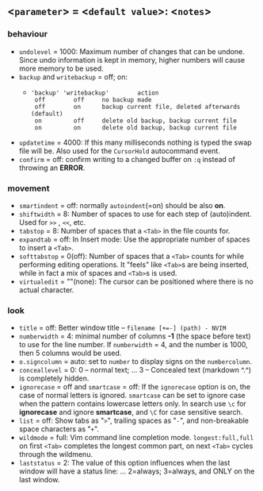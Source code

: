 ## <`parameter`> = <`default value`>: <`notes`>
### behaviour
- `undolevel` = 1000: Maximum number of changes that can be undone.  Since undo information is kept in memory, higher numbers will cause more memory to be used.
- `backup` and `writebackup` = off; on:
	- ```
	  'backup' 'writebackup'		action	 
	   off	      off	  no backup made
	   off	      on	  backup current file, deleted afterwards (default)
	   on	      off	  delete old backup, backup current file
	   on	      on	  delete old backup, backup current file
	  ```
- `updatetime` = 4000: If this many milliseconds nothing is typed the swap file will be.  Also used for the `CursorHold` autocommand event.
- `confirm` = off: confirm writing to a changed buffer on `:q` instead of throwing an **ERROR**.

### movement
- `smartindent` = off: normally `autoindent`(=on) should be also **on**.
- `shiftwidth` = 8: Number of spaces to use for each step of (auto)indent.  Used for `>>` , `<<`, etc.
- `tabstop` = 8: Number of spaces that a `<Tab>` in the file counts for.
- `expandtab` = off: In Insert mode: Use the appropriate number of spaces to insert a `<Tab>`.
- `softtabstop` = 0(off): Number of spaces that a `<Tab>` counts for while performing editing operations. It "feels" like `<Tab>`s are being inserted, while in fact a mix of spaces and `<Tab>`s is used.
- `virtualedit` = ""(none): The cursor can be positioned where there is no actual character.

### look
- `title` = off: Better window title – `filename [+=-] (path) - NVIM`
- `numberwidth` = 4: minimal number of columns **-1** (the space before text) to use for the line number. If `numberwidth` = 4, and the number is 1000, then 5 columns would be used.
- `o.signcolumn` = auto: set to `number` to display signs on the `numbercolumn`.
- `conceallevel` = 0: 0 – normal text; ... 3 – Concealed text (markdown ^.^) is completely hidden.
- `ignorecase` = off and `smartcase` = off: If the `ignorecase` option is on, the case of normal letters is ignored. `smartcase` can be set to ignore case when the pattern contains lowercase letters only. In search use `\c` for **ignorecase** and ignore **smartcase**, and `\C` for case sensitive search.
- `list` = off: Show tabs as "`>`", trailing spaces as "`-`", and non-breakable space characters as "`+`".
- `wildmode` = full: Vim command line completion mode. `longest:full,full` on first `<Tab>` completes the longest common part, on next `<Tab>` cycles through the wildmenu.
- `laststatus` = 2: The value of this option influences when the last window will have a status line: ... 2=always; 3=always, and ONLY on the last window.